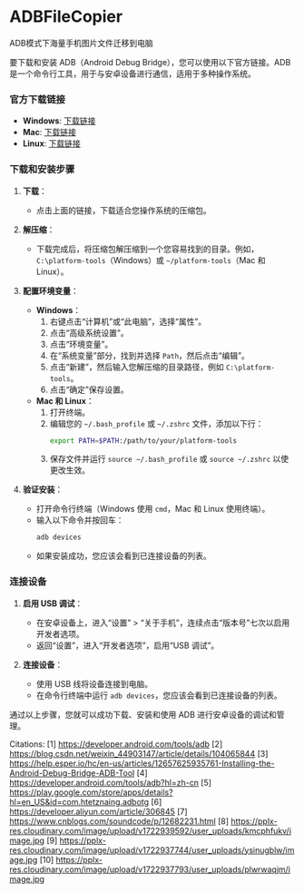 # ADBFileCopier
ADB模式下海量手机图片文件迁移到电脑


要下载和安装 ADB（Android Debug Bridge），您可以使用以下官方链接。ADB 是一个命令行工具，用于与安卓设备进行通信，适用于多种操作系统。

### 官方下载链接
- **Windows**: [下载链接](https://dl.google.com/android/repository/platform-tools-latest-windows.zip)
- **Mac**: [下载链接](https://dl.google.com/android/repository/platform-tools-latest-darwin.zip)
- **Linux**: [下载链接](https://dl.google.com/android/repository/platform-tools-latest-linux.zip)

### 下载和安装步骤
1. **下载**：
   - 点击上面的链接，下载适合您操作系统的压缩包。

2. **解压缩**：
   - 下载完成后，将压缩包解压缩到一个您容易找到的目录。例如，`C:\platform-tools`（Windows）或 `~/platform-tools`（Mac 和 Linux）。

3. **配置环境变量**：
   - **Windows**：
     1. 右键点击“计算机”或“此电脑”，选择“属性”。
     2. 点击“高级系统设置”。
     3. 点击“环境变量”。
     4. 在“系统变量”部分，找到并选择 `Path`，然后点击“编辑”。
     5. 点击“新建”，然后输入您解压缩的目录路径，例如 `C:\platform-tools`。
     6. 点击“确定”保存设置。
   - **Mac 和 Linux**：
     1. 打开终端。
     2. 编辑您的 `~/.bash_profile` 或 `~/.zshrc` 文件，添加以下行：
        ```sh
        export PATH=$PATH:/path/to/your/platform-tools
        ```
     3. 保存文件并运行 `source ~/.bash_profile` 或 `source ~/.zshrc` 以使更改生效。

4. **验证安装**：
   - 打开命令行终端（Windows 使用 `cmd`，Mac 和 Linux 使用终端）。
   - 输入以下命令并按回车：
     ```sh
     adb devices
     ```
   - 如果安装成功，您应该会看到已连接设备的列表。

### 连接设备
1. **启用 USB 调试**：
   - 在安卓设备上，进入“设置” > “关于手机”，连续点击“版本号”七次以启用开发者选项。
   - 返回“设置”，进入“开发者选项”，启用“USB 调试”。

2. **连接设备**：
   - 使用 USB 线将设备连接到电脑。
   - 在命令行终端中运行 `adb devices`，您应该会看到已连接设备的列表。

通过以上步骤，您就可以成功下载、安装和使用 ADB 进行安卓设备的调试和管理。

Citations:
[1] https://developer.android.com/tools/adb
[2] https://blog.csdn.net/weixin_44903147/article/details/104065844
[3] https://help.esper.io/hc/en-us/articles/12657625935761-Installing-the-Android-Debug-Bridge-ADB-Tool
[4] https://developer.android.com/tools/adb?hl=zh-cn
[5] https://play.google.com/store/apps/details?hl=en_US&id=com.htetznaing.adbotg
[6] https://developer.aliyun.com/article/306845
[7] https://www.cnblogs.com/soundcode/p/12682231.html
[8] https://pplx-res.cloudinary.com/image/upload/v1722939592/user_uploads/kmcphfukv/image.jpg
[9] https://pplx-res.cloudinary.com/image/upload/v1722937744/user_uploads/ysinugblw/image.jpg
[10] https://pplx-res.cloudinary.com/image/upload/v1722937793/user_uploads/plwrwaqjm/image.jpg
